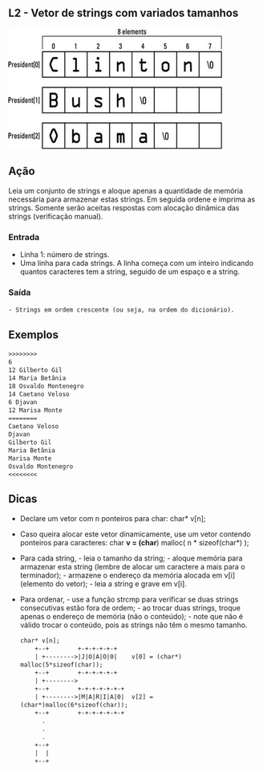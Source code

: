 ## L2 - Vetor de strings com variados tamanhos


![]( __cover.jpg)

## Ação

Leia um conjunto de strings e aloque apenas a quantidade de memória necessária para armazenar estas strings. Em seguida ordene e imprima as strings. Somente serão aceitas respostas com alocação dinâmica das strings (verificação manual).

### Entrada

- Linha 1: número de strings.
- Uma linha para cada strings.
A linha começa com um inteiro indicando quantos caracteres tem a string,
seguido de um espaço e a string.
  
### Saída
    - Strings em ordem crescente (ou seja, na ordem do dicionário).
  
## Exemplos

```
>>>>>>>>
6
12 Gilberto Gil
14 Maria Betânia
18 Osvaldo Montenegro
14 Caetano Veloso
6 Djavan
12 Marisa Monte
========
Caetano Veloso
Djavan
Gilberto Gil
Maria Betânia
Marisa Monte
Osvaldo Montenegro
<<<<<<<<
```

## Dicas

- Declare um vetor com n ponteiros para char:
  char* v[n];
- Caso queira alocar este vetor dinamicamente, use um vetor contendo ponteiros para caracteres:
  char **v = (char**) malloc( n * sizeof(char*) );

- Para cada string,
      - leia o tamanho da string;
      - aloque memória para armazenar esta string (lembre de alocar um caractere a mais para o terminador);
      - armazene o endereço da memória alocada em v[i] (elemento do vetor);
      - leia a string e grave em v[i].

- Para ordenar,
      - use a função strcmp para verificar se duas strings consecutivas estão fora de ordem;
      - ao trocar duas strings, troque apenas o endereço de memória (não o conteúdo);
      - note que não é válido trocar o conteúdo, pois as strings não têm o mesmo tamanho.

      char* v[n];
          +--+        +-+-+-+-+-+
          | +-------->|J|O|A|O|0|    v[0] = (char*) malloc(5*sizeof(char));
          +--+        +-+-+-+-+-+
          | +-------->
          +--+        +-+-+-+-+-+-+
          | +-------->|M|A|R|I|A|0|  v[2] = (char*)malloc(6*sizeof(char));
          +--+        +-+-+-+-+-+-+
            .
            .
            .
          +--+
          |  |
          +--+

#

